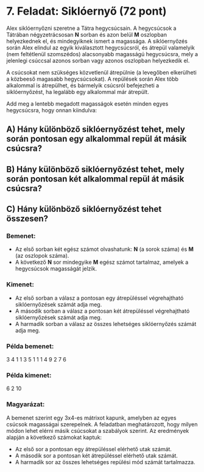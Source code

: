 # 7. Feladat: Siklóernyő (72 pont)

Alex siklóernyőzni szeretne a Tátra hegycsúcsain. A hegycsúcsok a Tátrában négyzetrácsosan **N** sorban és azon belül **M** oszlopban helyezkednek el, és mindegyiknek ismert a magassága. A siklóernyőzés során Alex elindul az egyik kiválasztott hegycsúcsról, és átrepül valamelyik (nem feltétlenül szomszédos) alacsonyabb magasságú hegycsúcsra, mely a jelenlegi csúccsal azonos sorban vagy azonos oszlopban helyezkedik el.

A csúcsokat nem szükséges közvetlenül átrepülnie (a levegőben elkerülheti a közbeeső magasabb hegycsúcsokat). A repülések során Alex több alkalommal is átrepülhet, és bármelyik csúcsról befejezheti a siklóernyőzést, ha legalább egy alkalommal már átrepült.

Add meg a lentebb megadott magasságok esetén minden egyes hegycsúcsra, hogy onnan kiindulva:

## A) Hány különböző siklóernyőzést tehet, mely során pontosan egy alkalommal repül át másik csúcsra?

## B) Hány különböző siklóernyőzést tehet, mely során pontosan két alkalommal repül át másik csúcsra?

## C) Hány különböző siklóernyőzést tehet összesen?

### Bemenet:

- Az első sorban két egész számot olvashatunk: **N** (a sorok száma) és **M** (az oszlopok száma).
- A következő **N** sor mindegyike **M** egész számot tartalmaz, amelyek a hegycsúcsok magasságát jelzik.

### Kimenet:

- Az első sorban a válasz a pontosan egy átrepüléssel végrehajtható siklóernyőzések számát adja meg.
- A második sorban a válasz a pontosan két átrepüléssel végrehajtható siklóernyőzések számát adja meg.
- A harmadik sorban a válasz az összes lehetséges siklóernyőzés számát adja meg.

### Példa bemenet:

3 4 1 1 3 5 1 1 1 4 9 2 7 6

### Példa kimenet:

6 2 10

### Magyarázat:

A bemenet szerint egy 3x4-es mátrixot kapunk, amelyben az egyes csúcsok magasságai szerepelnek. A feladatban meghatározott, hogy milyen módon lehet elérni másik csúcsokat a szabályok szerint. Az eredmények alapján a következő számokat kaptuk:

- Az első sor a pontosan egy átrepüléssel elérhető utak számát.
- A második sor a pontosan két átrepüléssel elérhető utak számát.
- A harmadik sor az összes lehetséges repülési mód számát tartalmazza.
